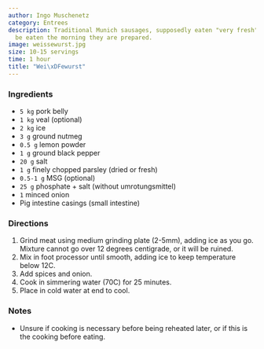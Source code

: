 ```yaml
---
author: Ingo Muschenetz
category: Entrees
description: Traditional Munich sausages, supposedly eaten "very fresh", that is to
  be eaten the morning they are prepared.
image: weissewurst.jpg
size: 10-15 servings
time: 1 hour
title: "Wei\xDFewurst"
---
```

### Ingredients

* `5 kg` pork belly
* `1 kg` veal (optional)
* `2 kg` ice
* `3 g` ground nutmeg
* `0.5 g` lemon powder
* `1 g` ground black pepper
* `20 g` salt
* `1 g` finely chopped parsley (dried or fresh)
* `0.5-1 g` MSG (optional)
* `25 g` phosphate + salt (without umrotungsmittel)
* `1` minced onion
* Pig intestine casings (small intestine)

### Directions

1. Grind meat using medium grinding plate (2-5mm), adding ice as you go. Mixture cannot go over 12 degrees centigrade, or it will be ruined.
2. Mix in foot processor until smooth, adding ice to keep temperature below 12C. 
3. Add spices and onion. 
4. Cook in simmering water (70C) for 25 minutes. 
5. Place in cold water at end to cool.

### Notes

- Unsure if cooking is necessary before being reheated later, or if this is the cooking before eating.